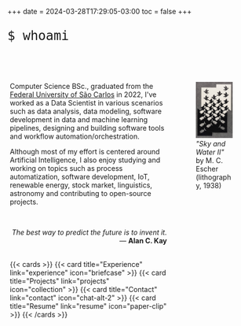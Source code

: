 +++
date = 2024-03-28T17:29:05-03:00
toc = false
+++

<p style="font-family: monospace; font-size: 26px">$ whoami</p>

<br>
<br>

<style>
.container {
    flex-direction: row; /* Default direction */
    display: grid;
    grid-template-columns: 2fr 1fr; /* Creates two columns of equal width */
    gap: 9px; /* Adjusts the gap between columns */
}

.column {
    padding: 5px;
}

@media (max-width: 500px) {
    .container {
        grid-template-columns: 1fr; /* Single column on small screens */
    }
}
</style>


<div class="container">
    <div class="column">
        <p>Computer Science BSc., graduated from the <a href="https://www.ufscar.br/">Federal University of São Carlos</a> in 2022, I've worked as a Data Scientist in various scenarios such as data analysis, data modeling, software development in data and machine learning pipelines, designing and building software tools and workflow automation/orchestration.</p>
        <p>Although most of my effort is centered around Artificial Intelligence, I also enjoy studying and working on topics such as process automatization, software development, IoT, renewable energy, stock market, linguistics, astronomy and contributing to open-source projects.</p>
        <br>
        <p style="text-align: right;"><i>The best way to predict the future is to invent it.</i> — <b>Alan C. Kay</b></p>
        <br>
        {{< cards >}}
            {{< card title="Experience" link="experience" icon="briefcase" >}}
            {{< card title="Projects" link="projects" icon="collection" >}}
            {{< card title="Contact" link="contact" icon="chat-alt-2" >}}
            {{< card title="Resume" link="resume" icon="paper-clip" >}}
        {{< /cards >}}
    </div>
    <div class="column">
        <figure>
        <img src="./sky-and-water-ii.jpeg">
        <figcaption><i>"Sky and Water II"</i> by M. C. Escher (lithography, 1938)</figcaption>
        </figure>
    </div>
</div>

